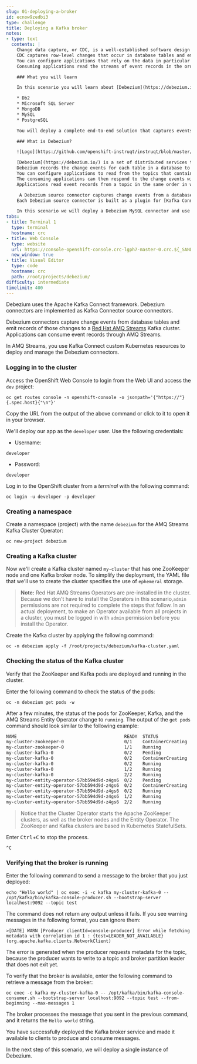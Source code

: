 ```yaml
---
slug: 01-deploying-a-broker
id: ecnow9zedbi3
type: challenge
title: Deploying a Kafka broker
notes:
- type: text
  contents: |
    Change data capture, or CDC, is a well-established software design pattern for capturing changes to tables in a database.
    CDC captures row-level changes that occur in database tables and emits event records for those changes to a Kafka data streaming bus.
    You can configure applications that rely on the data in particular tables to consume the change event streams for those tables.
    Consuming applications read the streams of event records in the order in which the events occurred.

    ### What you will learn

    In this scenario you will learn about [Debezium](https://debezium.io/), a component of [Red Hat Integration](https://www.redhat.com/en/products/integration) that provides change data capture for the following supported databases:

    * Db2
    * Microsoft SQL Server
    * MongoDB
    * MySQL
    * PostgreSQL

    You will deploy a complete end-to-end solution that captures events from database transaction logs and makes those events available for processing by downstream consumers through an [Apache Kafka](https://kafka.apache.org/) broker.

    ### What is Debezium?

    ![Logo](https://github.com/openshift-instruqt/instruqt/blob/master/kafka/kafka-debezium/assets/debezium-logo.png?raw=true)

    [Debezium](https://debezium.io/) is a set of distributed services that capture row-level changes in a database.
    Debezium records the change events for each table in a database to a dedicated Kafka topic.
    You can configure applications to read from the topics that contain change event records for data in specific tables.
    The consuming applications can then respond to the change events with minimal latency.
    Applications read event records from a topic in the same order in which the events occurred.

     A Debezium source connector captures change events from a database and uses the [Apache Kafka](https://kafka.apache.org/) streaming platform to distribute and publish the captured event records to a [Kafka broker](https://kafka.apache.org/documentation/#uses_messaging).
    Each Debezium source connector is built as a plugin for [Kafka Connect](https://kafka.apache.org/documentation/#connect).

    In this scenario we will deploy a Debezium MySQL connector and use it to set up a data flow between a MySQL database and a Kafka broker.
tabs:
- title: Terminal 1
  type: terminal
  hostname: crc
- title: Web Console
  type: website
  url: https://console-openshift-console.crc-lgph7-master-0.crc.${_SANDBOX_ID}.instruqt.io
  new_window: true
- title: Visual Editor
  type: code
  hostname: crc
  path: /root/projects/debezium/
difficulty: intermediate
timelimit: 400
---
```

Debezium uses the Apache Kafka Connect framework. Debezium connectors are implemented as Kafka Connector source connectors.

Debezium connectors capture change events from database tables and emit records of those changes to a [Red Hat AMQ Streams](https://developers.redhat.com/blog/2018/10/29/how-to-run-kafka-on-openshift-the-enterprise-kubernetes-with-amq-streams/) Kafka cluster. Applications can consume event records through AMQ Streams.

In AMQ Streams, you use Kafka Connect custom Kubernetes resources to deploy and manage the Debezium connectors.

### Logging in to the cluster


Access the OpenShift Web Console to login from the Web UI and access the `dev` project:

```
oc get routes console -n openshift-console -o jsonpath='{"https://"}{.spec.host}{"\n"}'
```

Copy the URL from the output of the above command or click to it to open it in your browser.

We'll deploy our app as the `developer` user. Use the following credentials:

* Username:
```
developer
```

* Password:
```
developer
```

Log in to the OpenShift cluster from a _terminal_ with the following command:

```
oc login -u developer -p developer
```

### Creating a namespace

Create a namespace (project) with the name `debezium` for the AMQ Streams Kafka Cluster Operator:

```
oc new-project debezium
```

### Creating a Kafka cluster

Now we'll create a Kafka cluster named `my-cluster` that has one ZooKeeper node and one Kafka broker node.
To simplify the deployment, the YAML file that we'll use to create the cluster specifies the use of `ephemeral` storage.

> **Note:**
    Red Hat AMQ Streams Operators are pre-installed in the cluster. Because we don't have to install the Operators in this scenario,`admin` permissions are not required to complete the steps that follow. In an actual deployment, to make an Operator available from all projects in a cluster, you must be logged in with `admin` permission before you install the Operator.

Create the Kafka cluster by applying the following command:

```
oc -n debezium apply -f /root/projects/debezium/kafka-cluster.yaml
```

### Checking the status of the Kafka cluster

Verify that the ZooKeeper and Kafka pods are deployed and running in the cluster.

Enter the following command to check the status of the pods:

```
oc -n debezium get pods -w
```

After a few minutes, the status of the pods for ZooKeeper, Kafka, and the AMQ Streams Entity Operator change to `running`.
The output of the `get pods` command should look similar to the following example:

```bash
NAME                                         READY  STATUS
my-cluster-zookeeper-0                       0/1    ContainerCreating
my-cluster-zookeeper-0                       1/1    Running
my-cluster-kafka-0                           0/2    Pending
my-cluster-kafka-0                           0/2    ContainerCreating
my-cluster-kafka-0                           0/2    Running
my-cluster-kafka-0                           1/2    Running
my-cluster-kafka-0                           2/2    Running
my-cluster-entity-operator-57bb594d9d-z4gs6  0/2    Pending
my-cluster-entity-operator-57bb594d9d-z4gs6  0/2    ContainerCreating
my-cluster-entity-operator-57bb594d9d-z4gs6  0/2    Running
my-cluster-entity-operator-57bb594d9d-z4gs6  1/2    Running
my-cluster-entity-operator-57bb594d9d-z4gs6  2/2    Running
```

> Notice that the Cluster Operator starts the Apache ZooKeeper clusters, as well as the broker nodes and the Entity Operator.
The ZooKeeper and Kafka clusters are based in Kubernetes StatefulSets.

Enter <kbd>Ctrl</kbd>+<kbd>C</kbd> to stop the process.

`^C`

### Verifying that the broker is running

Enter the following command to send a message to the broker that you just deployed:

```
echo "Hello world" | oc exec -i -c kafka my-cluster-kafka-0 -- /opt/kafka/bin/kafka-console-producer.sh --bootstrap-server localhost:9092 --topic test
```

The command does not return any output unless it fails.
If you see warning messages in the following format, you can ignore them:

```
>[DATE] WARN [Producer clientId=console-producer] Error while fetching metadata with correlation id 1 : {test=LEADER_NOT_AVAILABLE} (org.apache.kafka.clients.NetworkClient)
```

The error is generated when the producer requests metadata for the topic, because the producer wants to write to a topic and broker partition leader that does not exit yet.

To verify that the broker is available, enter the following command to retrieve a message from the broker:

```
oc exec -c kafka my-cluster-kafka-0 -- /opt/kafka/bin/kafka-console-consumer.sh --bootstrap-server localhost:9092 --topic test --from-beginning --max-messages 1
```

The broker processes the message that you sent in the previous command, and it returns the ``Hello world`` string.

You have successfully deployed the Kafka broker service and made it available to clients to produce and consume messages.

In the next step of this scenario, we will deploy a single instance of Debezium.

